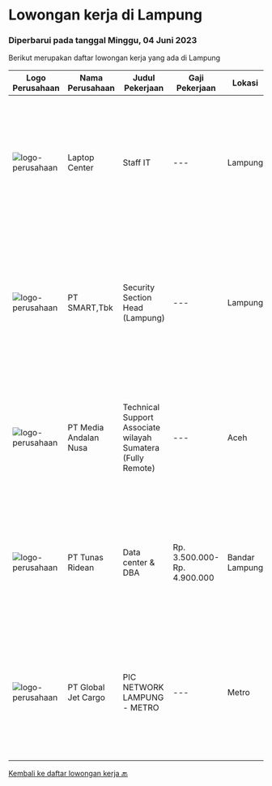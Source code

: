 
  # Lowongan kerja di Lampung

  ### Diperbarui pada tanggal Minggu, 04 Juni 2023

  Berikut merupakan daftar lowongan kerja yang ada di Lampung

  |Logo Perusahaan | Nama Perusahaan | Judul Pekerjaan | Gaji Pekerjaan | Lokasi | Deskripsi | Tanggal diunggah | Pranala |
  | -------------- | --------------- | --------------- | --------- | --------- | -------------- | ------- | ----------- |
  |![logo-perusahaan](https://i.ibb.co/sqvTCh9/112815900-stock-vector-no-image-available-icon-flat-vector.webp)|Laptop Center|Staff IT|---|Lampung|Kualifikasi Lulusan SMK (TKJ/MM) Usia 18 sampai dengan 24 Tahun Freshgraduate dipersilahkan melamar Mengetahui basic laptop /PC Tertarik didunia IT...|Jumat, 02 Juni 2023|https://www.jobstreet.co.id/id/job/staff-it-4357236?token=0~776daefd-8b66-442b-b927-f6671363b448&sectionRank=1&jobId=jobstreet-id-job-4357236|
|![logo-perusahaan](https://image-service-cdn.seek.com.au/e0f2789e04f1707f717e820cb0fceb109a953b16/ee4dce1061f3f616224767ad58cb2fc751b8d2dc)|PT SMART,Tbk|Security Section Head (Lampung)|---|Lampung|Membantu Departmen Head dalam tugas pengamanan perusahaan Membuat perencanakaan tugas anggota pengamanan Mengorganisir anggota dalam menjalankan tugas...|Jumat, 26 Mei 2023|https://www.jobstreet.co.id/id/job/security-section-head-lampung-4348489?token=0~776daefd-8b66-442b-b927-f6671363b448&sectionRank=2&jobId=jobstreet-id-job-4348489|
|![logo-perusahaan](https://image-service-cdn.seek.com.au/0d02503a566e908a8dd395afba4eec4e9415d07e/ee4dce1061f3f616224767ad58cb2fc751b8d2dc)|PT Media Andalan Nusa|Technical Support Associate wilayah Sumatera (Fully Remote)|---|Aceh|Job Description: Melaksanakan survey Melaksanakan instalasi atau pemasangan jaringan Handling and Troubleshooting Melaksanakan maintenance atau...|Kamis, 25 Mei 2023|https://www.jobstreet.co.id/id/job/technical-support-associate-wilayah-sumatera-fully-remote-4346997?token=0~776daefd-8b66-442b-b927-f6671363b448&sectionRank=3&jobId=jobstreet-id-job-4346997|
|![logo-perusahaan](https://image-service-cdn.seek.com.au/bfa0499587c60523d092c92bf1eac2d3255c059c/ee4dce1061f3f616224767ad58cb2fc751b8d2dc)|PT Tunas Ridean|Data center & DBA|Rp. 3.500.000-Rp. 4.900.000|Bandar Lampung|Mengidentifikasi kebutuhan user dan mengelola database Mengelola database dan memperbarui permissions Mengoptimalkan sistem database dengan menginstal...|Senin, 15 Mei 2023|https://www.jobstreet.co.id/id/job/data-center-dba-4333192?token=0~776daefd-8b66-442b-b927-f6671363b448&sectionRank=4&jobId=jobstreet-id-job-4333192|
|![logo-perusahaan](https://image-service-cdn.seek.com.au/4b2cfb8e865c1740ae96bb1813c8814c4a1fc013/ee4dce1061f3f616224767ad58cb2fc751b8d2dc)|PT Global Jet Cargo|PIC NETWORK LAMPUNG - METRO|---|Metro|Usia maksimal 40 tahun Pendidikan minimal D3 semua jurusan Pengalaman di bidang Jasa Logistik minimal 2 tahun Mempunyai pengalaman membuka outlet...|Selasa, 16 Mei 2023|https://www.jobstreet.co.id/id/job/pic-network-lampung-metro-4335084?token=0~776daefd-8b66-442b-b927-f6671363b448&sectionRank=5&jobId=jobstreet-id-job-4335084|


  [Kembali ke daftar lowongan kerja 🔙](../README.md#daftar-lowongan-kerja)
  